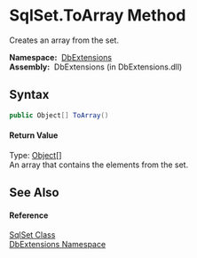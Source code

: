 SqlSet.ToArray Method
=====================
Creates an array from the set.

  **Namespace:**  [DbExtensions][1]  
  **Assembly:**  DbExtensions (in DbExtensions.dll)

Syntax
------

```csharp
public Object[] ToArray()
```

#### Return Value
Type: [Object][2][]  
An array that contains the elements from the set.

See Also
--------

#### Reference
[SqlSet Class][3]  
[DbExtensions Namespace][1]  

[1]: ../README.md
[2]: http://msdn.microsoft.com/en-us/library/e5kfa45b
[3]: README.md